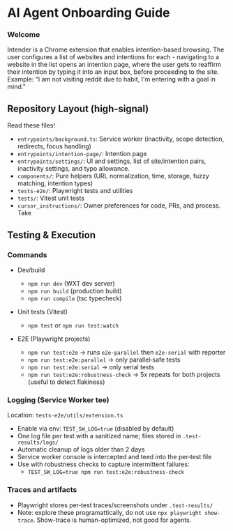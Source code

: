 # AI Agent Onboarding Guide

### Welcome

Intender is a Chrome extension that enables intention-based browsing. The user configures a list of websites and intentions for each - navigating to a website in the list opens an intention page, where the user gets to reaffirm their intention by typing it into an input box, before proceeding to the site. Example: "I am not visiting reddit due to habit, I'm entering with a goal in mind."

## Repository Layout (high-signal)

Read these files!

- `entrypoints/background.ts`: Service worker (inactivity, scope detection, redirects, focus handling)
- `entrypoints/intention-page/`: Intention page
- `entrypoints/settings/`: UI and settings, list of site/intention pairs, inactivity settings, and typo allowance.
- `components/`: Pure helpers (URL normalization, time, storage, fuzzy matching, intention types)
- `tests-e2e/`: Playwright tests and utilities
- `tests/`: Vitest unit tests
- `cursor_instructions/`: Owner preferences for code, PRs, and process. Take

## Testing & Execution

### Commands

- Dev/build
  - `npm run dev` (WXT dev server)
  - `npm run build` (production build)
  - `npm run compile` (tsc typecheck)

- Unit tests (Vitest)
  - `npm test` or `npm run test:watch`

- E2E (Playwright projects)
  - `npm run test:e2e` → runs `e2e-parallel` then `e2e-serial` with reporter
  - `npm run test:e2e:parallel` → only parallel‑safe tests
  - `npm run test:e2e:serial` → only serial tests
  - `npm run test:e2e:robustness-check` → 5x repeats for both projects (useful to detect flakiness)

### Logging (Service Worker tee)

Location: `tests-e2e/utils/extension.ts`

- Enable via env: `TEST_SW_LOG=true` (disabled by default)
- One log file per test with a sanitized name; files stored in `.test-results/logs/`
- Automatic cleanup of logs older than 2 days
- Service worker console is intercepted and teed into the per‑test file
- Use with robustness checks to capture intermittent failures:
  - `TEST_SW_LOG=true npm run test:e2e:robustness-check`

### Traces and artifacts

- Playwright stores per‑test traces/screenshots under `.test-results/`
- Note: explore these programattically, do not use `npx playwright show-trace`. Show-trace is human-optimized, not good for agents.
